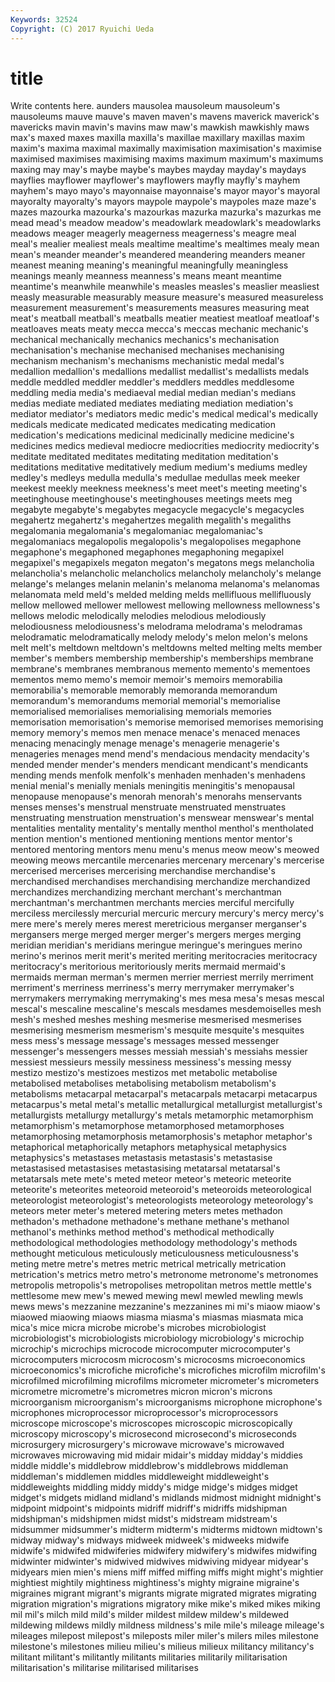 ```yaml
---
Keywords: 32524 
Copyright: (C) 2017 Ryuichi Ueda
---
```


# title

Write contents here.
aunders
mausolea mausoleum mausoleum's mausoleums mauve mauve's maven maven's mavens maverick
maverick's mavericks mavin mavin's mavins maw maw's mawkish mawkishly maws
max's maxed maxes maxilla maxilla's maxillae maxillary maxillas maxim maxim's
maxima maximal maximally maximisation maximisation's maximise maximised maximises maximising maxims
maximum maximum's maximums maxing may may's maybe maybe's maybes mayday
mayday's maydays mayflies mayflower mayflower's mayflowers mayfly mayfly's mayhem mayhem's
mayo mayo's mayonnaise mayonnaise's mayor mayor's mayoral mayoralty mayoralty's mayors
maypole maypole's maypoles maze maze's mazes mazourka mazourka's mazourkas mazurka
mazurka's mazurkas me mead mead's meadow meadow's meadowlark meadowlark's meadowlarks
meadows meager meagerly meagerness meagerness's meagre meal meal's mealier mealiest
meals mealtime mealtime's mealtimes mealy mean mean's meander meander's meandered
meandering meanders meaner meanest meaning meaning's meaningful meaningfully meaningless meanings
meanly meanness meanness's means meant meantime meantime's meanwhile meanwhile's measles
measles's measlier measliest measly measurable measurably measure measure's measured measureless
measurement measurement's measurements measures measuring meat meat's meatball meatball's meatballs
meatier meatiest meatloaf meatloaf's meatloaves meats meaty mecca mecca's meccas
mechanic mechanic's mechanical mechanically mechanics mechanics's mechanisation mechanisation's mechanise mechanised
mechanises mechanising mechanism mechanism's mechanisms mechanistic medal medal's medallion medallion's
medallions medallist medallist's medallists medals meddle meddled meddler meddler's meddlers
meddles meddlesome meddling media media's mediaeval medial median median's medians
medias mediate mediated mediates mediating mediation mediation's mediator mediator's mediators
medic medic's medical medical's medically medicals medicate medicated medicates medicating
medication medication's medications medicinal medicinally medicine medicine's medicines medics medieval
mediocre mediocrities mediocrity mediocrity's meditate meditated meditates meditating meditation meditation's
meditations meditative meditatively medium medium's mediums medley medley's medleys medulla
medulla's medullae medullas meek meeker meekest meekly meekness meekness's meet
meet's meeting meeting's meetinghouse meetinghouse's meetinghouses meetings meets meg megabyte
megabyte's megabytes megacycle megacycle's megacycles megahertz megahertz's megahertzes megalith megalith's
megaliths megalomania megalomania's megalomaniac megalomaniac's megalomaniacs megalopolis megalopolis's megalopolises megaphone
megaphone's megaphoned megaphones megaphoning megapixel megapixel's megapixels megaton megaton's megatons
megs melancholia melancholia's melancholic melancholics melancholy melancholy's melange melange's melanges
melanin melanin's melanoma melanoma's melanomas melanomata meld meld's melded melding
melds mellifluous mellifluously mellow mellowed mellower mellowest mellowing mellowness mellowness's
mellows melodic melodically melodies melodious melodiously melodiousness melodiousness's melodrama melodrama's
melodramas melodramatic melodramatically melody melody's melon melon's melons melt melt's
meltdown meltdown's meltdowns melted melting melts member member's members membership
membership's memberships membrane membrane's membranes membranous memento memento's mementoes mementos
memo memo's memoir memoir's memoirs memorabilia memorabilia's memorable memorably memoranda
memorandum memorandum's memorandums memorial memorial's memorialise memorialised memorialises memorialising memorials
memories memorisation memorisation's memorise memorised memorises memorising memory memory's memos
men menace menace's menaced menaces menacing menacingly menage menage's menagerie
menagerie's menageries menages mend mend's mendacious mendacity mendacity's mended mender
mender's menders mendicant mendicant's mendicants mending mends menfolk menfolk's menhaden
menhaden's menhadens menial menial's menially menials meningitis meningitis's menopausal menopause
menopause's menorah menorah's menorahs menservants menses menses's menstrual menstruate menstruated
menstruates menstruating menstruation menstruation's menswear menswear's mental mentalities mentality mentality's
mentally menthol menthol's mentholated mention mention's mentioned mentioning mentions mentor
mentor's mentored mentoring mentors menu menu's menus meow meow's meowed
meowing meows mercantile mercenaries mercenary mercenary's mercerise mercerised mercerises mercerising
merchandise merchandise's merchandised merchandises merchandising merchandize merchandized merchandizes merchandizing merchant
merchant's merchantman merchantman's merchantmen merchants mercies merciful mercifully merciless mercilessly
mercurial mercuric mercury mercury's mercy mercy's mere mere's merely meres
merest meretricious merganser merganser's mergansers merge merged merger merger's mergers
merges merging meridian meridian's meridians meringue meringue's meringues merino merino's
merinos merit merit's merited meriting meritocracies meritocracy meritocracy's meritorious meritoriously
merits mermaid mermaid's mermaids merman merman's mermen merrier merriest merrily
merriment merriment's merriness merriness's merry merrymaker merrymaker's merrymakers merrymaking merrymaking's
mes mesa mesa's mesas mescal mescal's mescaline mescaline's mescals mesdames
mesdemoiselles mesh mesh's meshed meshes meshing mesmerise mesmerised mesmerises mesmerising
mesmerism mesmerism's mesquite mesquite's mesquites mess mess's message message's messages
messed messenger messenger's messengers messes messiah messiah's messiahs messier messiest
messieurs messily messiness messiness's messing messy mestizo mestizo's mestizoes mestizos
met metabolic metabolise metabolised metabolises metabolising metabolism metabolism's metabolisms metacarpal
metacarpal's metacarpals metacarpi metacarpus metacarpus's metal metal's metallic metallurgical metallurgist
metallurgist's metallurgists metallurgy metallurgy's metals metamorphic metamorphism metamorphism's metamorphose metamorphosed
metamorphoses metamorphosing metamorphosis metamorphosis's metaphor metaphor's metaphorical metaphorically metaphors metaphysical
metaphysics metaphysics's metastases metastasis metastasis's metastasise metastasised metastasises metastasising metatarsal
metatarsal's metatarsals mete mete's meted meteor meteor's meteoric meteorite meteorite's
meteorites meteoroid meteoroid's meteoroids meteorological meteorologist meteorologist's meteorologists meteorology meteorology's
meteors meter meter's metered metering meters metes methadon methadon's methadone
methadone's methane methane's methanol methanol's methinks method method's methodical methodically
methodological methodologies methodology methodology's methods methought meticulous meticulously meticulousness meticulousness's
meting metre metre's metres metric metrical metrically metrication metrication's metrics
metro metro's metronome metronome's metronomes metropolis metropolis's metropolises metropolitan metros
mettle mettle's mettlesome mew mew's mewed mewing mewl mewled mewling
mewls mews mews's mezzanine mezzanine's mezzanines mi mi's miaow miaow's
miaowed miaowing miaows miasma miasma's miasmas miasmata mica mica's mice
micra microbe microbe's microbes microbiologist microbiologist's microbiologists microbiology microbiology's microchip
microchip's microchips microcode microcomputer microcomputer's microcomputers microcosm microcosm's microcosms microeconomics
microeconomics's microfiche microfiche's microfiches microfilm microfilm's microfilmed microfilming microfilms micrometer
micrometer's micrometers micrometre micrometre's micrometres micron micron's microns microorganism microorganism's
microorganisms microphone microphone's microphones microprocessor microprocessor's microprocessors microscope microscope's microscopes
microscopic microscopically microscopy microscopy's microsecond microsecond's microseconds microsurgery microsurgery's microwave
microwave's microwaved microwaves microwaving mid midair midair's midday midday's middies
middle middle's middlebrow middlebrow's middlebrows middleman middleman's middlemen middles middleweight
middleweight's middleweights middling middy middy's midge midge's midges midget midget's
midgets midland midland's midlands midmost midnight midnight's midpoint midpoint's midpoints
midriff midriff's midriffs midshipman midshipman's midshipmen midst midst's midstream midstream's
midsummer midsummer's midterm midterm's midterms midtown midtown's midway midway's midways
midweek midweek's midweeks midwife midwife's midwifed midwiferies midwifery midwifery's midwifes
midwifing midwinter midwinter's midwived midwives midwiving midyear midyear's midyears mien
mien's miens miff miffed miffing miffs might might's mightier mightiest
mightily mightiness mightiness's mighty migraine migraine's migraines migrant migrant's migrants
migrate migrated migrates migrating migration migration's migrations migratory mike mike's
miked mikes miking mil mil's milch mild mild's milder mildest
mildew mildew's mildewed mildewing mildews mildly mildness mildness's mile mile's
mileage mileage's mileages milepost milepost's mileposts miler miler's milers miles
milestone milestone's milestones milieu milieu's milieus milieux militancy militancy's militant
militant's militantly militants militaries militarily militarisation militarisation's militarise militarised militarises
